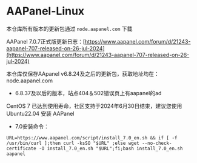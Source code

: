 # AAPanel-Linux
本仓库所有版本的更新包通过 `node.aapanel.com` 下载

AAPanel 7.0.7正式版更新日志：[https://www.aapanel.com/forum/d/21243-aapanel-707-released-on-26-jul-2024](https://www.aapanel.com/forum/d/21243-aapanel-707-released-on-26-jul-2024)<br/>

本仓库仅保存AApanel v6.8.24及之后的更新包，获取地址均在：node.aapanel.com

* 6.8.37及以后的版本，站点404＆502错误页上有aapanel的ad

CentOS 7 已达到使用寿命，社区支持于2024年6月30日结束，建议您使用 Ubuntu22.04 安装 AAPanel

* 7.0安装命令：
```
URL=https://www.aapanel.com/script/install_7.0_en.sh && if [ -f /usr/bin/curl ];then curl -ksSO "$URL" ;else wget --no-check-certificate -O install_7.0_en.sh "$URL";fi;bash install_7.0_en.sh aapanel
```

